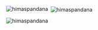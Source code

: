   <p><img align="left" src="https://github-readme-stats.vercel.app/api/top-langs?username=himaspandana&show_icons=true&locale=en&layout=compact" alt="himaspandana" /></p>

<p>&nbsp;<img align="center" src="https://github-readme-stats.vercel.app/api?username=himaspandana&show_icons=true&locale=en" alt="himaspandana" /></p>

<p><img align="center" src="https://github-readme-streak-stats.herokuapp.com/?user=himaspandana&" alt="himaspandana" /></p>
